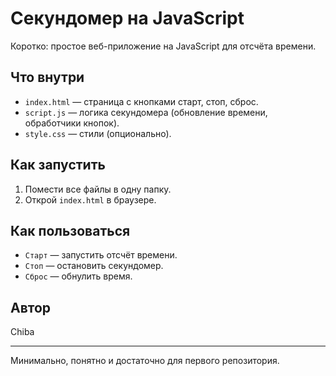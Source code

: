 # Секундомер на JavaScript

Коротко: простое веб-приложение на JavaScript для отсчёта времени.

## Что внутри
- `index.html` — страница с кнопками старт, стоп, сброс.
- `script.js` — логика секундомера (обновление времени, обработчики кнопок).
- `style.css` — стили (опционально).

## Как запустить
1. Помести все файлы в одну папку.
2. Открой `index.html` в браузере.

## Как пользоваться
- `Старт` — запустить отсчёт времени.
- `Стоп` — остановить секундомер.
- `Сброс` — обнулить время.

## Автор
Chiba

---

Минимально, понятно и достаточно для первого репозитория.

